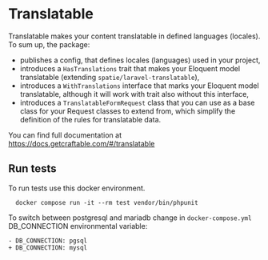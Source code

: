 # Translatable

Translatable makes your content translatable in defined languages (locales). To sum up, the package:
- publishes a config, that defines locales (languages) used in your project,
- introduces a `HasTranslations` trait that makes your Eloquent model translatable (extending `spatie/laravel-translatable`),
- introduces a `WithTranslations` interface that marks your Eloquent model translatable, although it will work with trait also without this interface,
- introduces a `TranslatableFormRequest` class that you can use as a base class for your Request classes to extend from, which simplify the definition of the rules for translatable data.

You can find full documentation at https://docs.getcraftable.com/#/translatable

## Run tests

To run tests use this docker environment.

```shell
  docker compose run -it --rm test vendor/bin/phpunit
```

To switch between postgresql and mariadb change in `docker-compose.yml` DB_CONNECTION environmental variable:

```git
- DB_CONNECTION: pgsql
+ DB_CONNECTION: mysql
```
